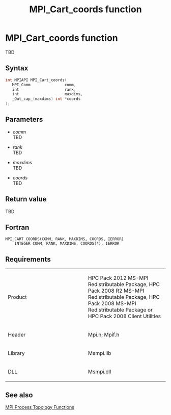 ﻿---
title: MPI_Cart_coords function
TOCTitle: MPI_Cart_coords function
ms:assetid: aafb5414-564a-45c6-ad3c-4a83518419c7
ms:mtpsurl: https://msdn.microsoft.com/en-us/library/Dn473245(v=VS.85)
ms:contentKeyID: 59360791
ms.date: 03/28/2018
mtps_version: v=VS.85
f1_keywords:
- MPI_CART_COORDS
- mpif/MPI_Cart_coords
- mpi/MPI_CART_COORDS
dev_langs:
- C++
- C
---

# MPI\_Cart\_coords function

TBD

## Syntax

``` c++
int MPIAPI MPI_Cart_coords(
   MPI_Comm               comm,
   int                    rank,
   int                    maxdims,
   _Out_cap_(maxdims) int *coords
);
```

## Parameters

  - *comm*  
    TBD

  - *rank*  
    TBD

  - *maxdims*  
    TBD

  - *coords*  
    TBD

## Return value

TBD

## Fortran

    MPI_CART_COORDS(COMM, RANK, MAXDIMS, COORDS, IERROR)
        INTEGER COMM, RANK, MAXDIMS, COORDS(*), IERROR

## Requirements

<table>
<colgroup>
<col style="width: 50%" />
<col style="width: 50%" />
</colgroup>
<tbody>
<tr class="odd">
<td><p>Product</p></td>
<td><p>HPC Pack 2012 MS-MPI Redistributable Package, HPC Pack 2008 R2 MS-MPI Redistributable Package, HPC Pack 2008 MS-MPI Redistributable Package or HPC Pack 2008 Client Utilities</p></td>
</tr>
<tr class="even">
<td><p>Header</p></td>
<td>Mpi.h;
Mpif.h</td>
</tr>
<tr class="odd">
<td><p>Library</p></td>
<td>Msmpi.lib</td>
</tr>
<tr class="even">
<td><p>DLL</p></td>
<td>Msmpi.dll</td>
</tr>
</tbody>
</table>


## See also

[MPI Process Topology Functions](mpi-process-topology-functions.md)

